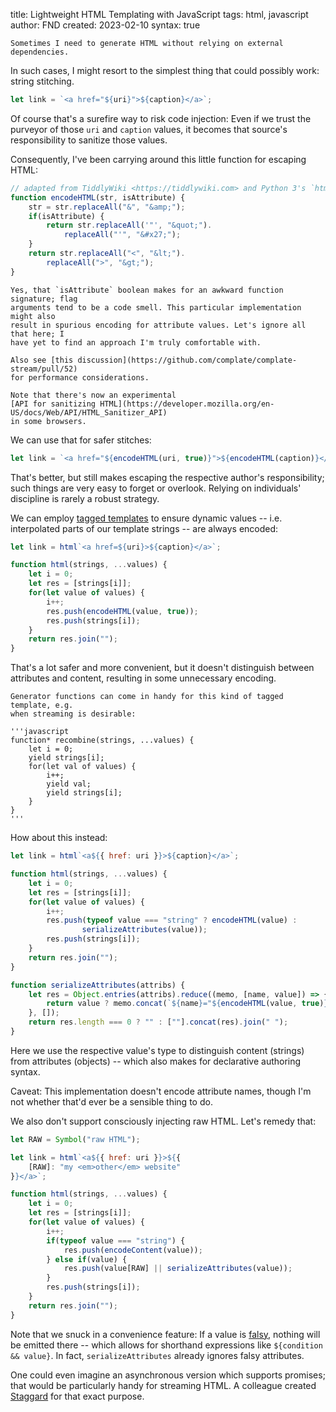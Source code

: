 title: Lightweight HTML Templating with JavaScript
tags: html, javascript
author: FND
created: 2023-02-10
syntax: true

```intro
Sometimes I need to generate HTML without relying on external dependencies.
```

In such cases, I might resort to the simplest thing that could possibly work:
string stitching.

```javascript
let link = `<a href="${uri}">${caption}</a>`;
```

Of course that's a surefire way to risk code injection: Even if we trust the
purveyor of those `uri` and `caption` values, it becomes that source's
responsibility to sanitize those values.

Consequently, I've been carrying around this little function for escaping
HTML:

```javascript
// adapted from TiddlyWiki <https://tiddlywiki.com> and Python 3's `html` module
function encodeHTML(str, isAttribute) {
    str = str.replaceAll("&", "&amp;");
    if(isAttribute) {
        return str.replaceAll('"', "&quot;").
            replaceAll("'", "&#x27;");
    }
    return str.replaceAll("<", "&lt;").
        replaceAll(">", "&gt;");
}
```

```aside compact
Yes, that `isAttribute` boolean makes for an awkward function signature; flag
arguments tend to be a code smell. This particular implementation might also
result in spurious encoding for attribute values. Let's ignore all that here; I
have yet to find an approach I'm truly comfortable with.

Also see [this discussion](https://github.com/complate/complate-stream/pull/52)
for performance considerations.

Note that there's now an experimental
[API for sanitizing HTML](https://developer.mozilla.org/en-US/docs/Web/API/HTML_Sanitizer_API)
in some browsers.
```

We can use that for safer stitches:

```javascript
let link = `<a href="${encodeHTML(uri, true)}">${encodeHTML(caption)}</a>`;
```

That's better, but still makes escaping the respective author's responsibility;
such things are very easy to forget or overlook. Relying on
individuals' discipline is rarely a robust strategy.

We can employ
[tagged templates](https://developer.mozilla.org/en-US/docs/Web/JavaScript/Reference/Template_literals#tagged_templates)
to ensure dynamic values -- i.e. interpolated parts of our template strings --
are always encoded:

```javascript
let link = html`<a href=${uri}>${caption}</a>`;

function html(strings, ...values) {
    let i = 0;
    let res = [strings[i]];
    for(let value of values) {
        i++;
        res.push(encodeHTML(value, true));
        res.push(strings[i]);
    }
    return res.join("");
}
```

That's a lot safer and more convenient, but it doesn't distinguish between
attributes and content, resulting in some unnecessary encoding.

```aside
Generator functions can come in handy for this kind of tagged template, e.g.
when streaming is desirable:

'''javascript
function* recombine(strings, ...values) {
    let i = 0;
    yield strings[i];
    for(let val of values) {
        i++;
        yield val;
        yield strings[i];
    }
}
'''
```

How about this instead:

```javascript
let link = html`<a${{ href: uri }}>${caption}</a>`;

function html(strings, ...values) {
    let i = 0;
    let res = [strings[i]];
    for(let value of values) {
        i++;
        res.push(typeof value === "string" ? encodeHTML(value) :
                serializeAttributes(value));
        res.push(strings[i]);
    }
    return res.join("");
}

function serializeAttributes(attribs) {
    let res = Object.entries(attribs).reduce((memo, [name, value]) => {
        return value ? memo.concat(`${name}="${encodeHTML(value, true)}"`) : memo;
    }, []);
    return res.length === 0 ? "" : [""].concat(res).join(" ");
}
```

Here we use the respective value's type to distinguish content (strings) from
attributes (objects) -- which also makes for declarative authoring syntax.

Caveat: This implementation doesn't encode attribute names, though I'm not
whether that'd ever be a sensible thing to do.

We also don't support consciously injecting raw HTML. Let's remedy that:

```javascript
let RAW = Symbol("raw HTML");

let link = html`<a${{ href: uri }}>${{
    [RAW]: "my <em>other</em> website"
}}</a>`;

function html(strings, ...values) {
    let i = 0;
    let res = [strings[i]];
    for(let value of values) {
        i++;
        if(typeof value === "string") {
            res.push(encodeContent(value));
        } else if(value) {
            res.push(value[RAW] || serializeAttributes(value));
        }
        res.push(strings[i]);
    }
    return res.join("");
}
```

Note that we snuck in a convenience feature: If a value is
[falsy](https://developer.mozilla.org/en-US/docs/Glossary/Falsy), nothing will
be emitted there -- which allows for shorthand expressions like
`${condition && value}`. In fact, `serializeAttributes` already ignores falsy
attributes.

One could even imagine an asynchronous version which supports promises; that
would be particularly handy for streaming HTML. A colleague created
[Staggard](https://deno.land/x/staggard) for that exact purpose.

